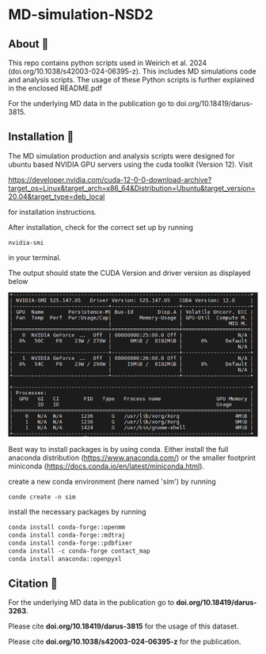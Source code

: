 # MD-simulation-NSD2

## About :dna:
This repo contains python scripts used in Weirich et al. 2024 (doi.org/10.1038/s42003-024-06395-z). This includes MD simulations code and analysis scripts. The usage of these Python scripts is further explained in the enclosed README.pdf

For the underlying MD data in the publication go to doi.org/10.18419/darus-3815.

## Installation :rocket:
The MD simulation production and analysis scripts were designed for ubuntu based NVIDIA GPU servers using the cuda toolkit (Version 12). Visit 

https://developer.nvidia.com/cuda-12-0-0-download-archive?target_os=Linux&target_arch=x86_64&Distribution=Ubuntu&target_version=20.04&target_type=deb_local

for installation instructions.

After installation, check for the correct set up by running

```
nvidia-smi
```
in your terminal.

The output should state the CUDA Version and driver version as displayed below

![Example output from nvidia-smi](nvidia-smi.PNG)

Best way to install packages is by using conda. Either install the full anaconda distribution (https://www.anaconda.com/) or the smaller footprint miniconda (https://docs.conda.io/en/latest/miniconda.html).

create a new conda environment (here named 'sim') by running

```
conde create -n sim
```

install the necessary packages by running

```
conda install conda-forge::openmm
conda install conda-forge::mdtraj
conda install conda-forge::pdbfixer
conda install -c conda-forge contact_map
conda install anaconda::openpyxl
```

## Citation :bookmark_tabs:

For the underlying MD data in the publication go to **doi.org/10.18419/darus-3263**.

Please cite **doi.org/10.18419/darus-3815** for the usage of this dataset.

Please cite **doi.org/10.1038/s42003-024-06395-z** for the publication.
